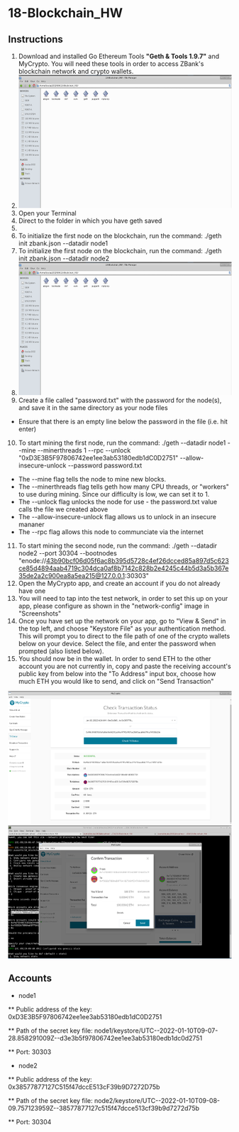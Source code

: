 # 18-Blockchain_HW






## Instructions

1. Download and installed Go Ethereum Tools **"Geth & Tools 1.9.7"** and MyCrypto. You will need these tools in order to access ZBank's blockchain network and crypto wallets. 
2. <img src="/screenshot/Screenshot_2022-01-09_19-01-59.png" style="width:800px;height:300px;">
3. Open your Terminal
4. Direct to the folder in which you have geth saved
5. 
6. To initialize the first node on the blockchain, run the command: ./geth init zbank.json --datadir node1
7. To initialize the first node on the blockchain, run the command: ./geth init zbank.json --datadir node2
8. <img src="/screenshot/Screenshot_2022-01-09_19-01-59.png" style="width:800px;height:300px;">
9. Create a file called "password.txt" with the password for the node(s), and save it in the same directory as your node files
* Ensure that there is an empty line below the password in the file (i.e. hit enter)
10. To start mining the first node, run the command: ./geth --datadir node1 --mine --minerthreads 1 --rpc --unlock "0xD3E3B5F97806742ee1ee3ab53180edb1dC0D2751" --allow-insecure-unlock --password password.txt
* The --mine flag tells the node to mine new blocks.
* The --minerthreads flag tells geth how many CPU threads, or "workers" to use during mining. Since our difficulty is low, we can set it to 1.
* The --unlock flag unlocks the node for use - the password.txt value calls the file we created above
* The --allow-insecure-unlock flag allows us to unlock in an insecure mananer 
* The --rpc flag allows this node to communciate via the internet
11. To start mining the second node, run the command: ./geth --datadir node2 --port 30304 --bootnodes "enode://43b90bcf06d05f6ac8b395d5728c4ef26dcced85a897d5c623ce85d4894aab4719c304dca0af8b7142c828b2e4245c44b5d3a5b367e35de2a2c900ea8a5ea215@127.0.0.1:30303" 
12. Open the MyCrypto app, and create an account if you do not already have one
13. You will need to tap into the test network, in order to set this up on your app, please configure as shown in the "network-config" image in "Screenshots"
14. Once you have set up the network on your app, go to "View & Send" in the top left, and choose "Keystore File" as your authentication method. This will prompt you to direct to the file path of one of the crypto wallets below on your device. Select the file, and enter the password when prompted (also listed below).
15. You should now be in the wallet. In order to send ETH to the other account you are not currently in, copy and paste the receiving account's public key from below into the "To Address" input box, choose how much ETH you would like to send, and click on "Send Transaction"
<img src="/screenshot/Screenshot_2022-01-10_04-26-08.png" style="width:800px;height:300px;">
<img src="/screenshot/tx_1.png" style="width:800px;height:300px;">


## Accounts

* node1 

** Public address of the key:   0xD3E3B5F97806742ee1ee3ab53180edb1dC0D2751

** Path of the secret key file: node1/keystore/UTC--2022-01-10T09-07-28.858291009Z--d3e3b5f97806742ee1ee3ab53180edb1dc0d2751

** Port: 30303

* node2 

** Public address of the key:   0x38577877127C515f47dccE513cF39b9D7272D75b

** Path of the secret key file: node2/keystore/UTC--2022-01-10T09-08-09.757123959Z--38577877127c515f47dcce513cf39b9d7272d75b

** Port: 30304
